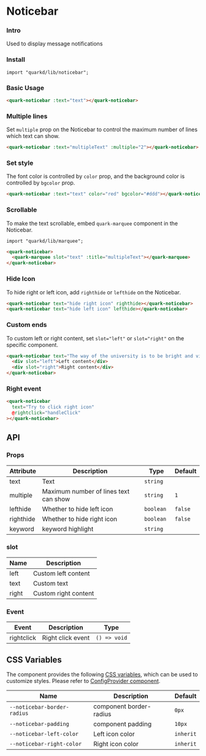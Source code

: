 # Noticebar

### Intro

Used to display message notifications

### Install

```tsx
import "quarkd/lib/noticebar";
```

### Basic Usage

```html
<quark-noticebar :text="text"></quark-noticebar>
```

### Multiple lines

Set `multiple` prop on the Noticebar to control the maximum number of lines which text can show.

```html
<quark-noticebar :text="multipleText" :multiple="2"></quark-noticebar>
```

### Set style

The font color is controlled by `color` prop, and the background color is controlled by `bgcolor` prop.

```html
<quark-noticebar :text="text" color="red" bgcolor="#ddd"></quark-noticebar>
```

### Scrollable

To make the text scrollable, embed `quark-marquee` component in the Noticebar.

```tsx
import "quarkd/lib/marquee";
```

```html
<quark-noticebar>
  <quark-marquee slot="text" :title="multipleText"></quark-marquee>
</quark-noticebar>
```

### Hide Icon

To hide right or left icon, add `righthide` or `lefthide` on the Noticebar.

```html
<quark-noticebar text="hide right icon" righthide></quark-noticebar>
<quark-noticebar text="hide left icon" lefthide></quark-noticebar>
```

### Custom ends

To custom left or right content, set `slot="left"` or `slot="right"` on the specific component.

```html
<quark-noticebar text="The way of the university is to be bright and virtuous.">
  <div slot="left">Left content</div>
  <div slot="right">Right content</div>
</quark-noticebar>
```

### Right event

```html
<quark-noticebar
  text="Try to click right icon"
  @rightclick="handleClick"
></quark-noticebar>
```

## API

### Props

| Attribute | Description                           | Type       | Default |
| --------- | ------------------------------------- | ---------- | ------- |
| text      | Text                                  | `string`   |
| multiple  | Maximum number of lines text can show | `string`   | `1`     |
| lefthide  | Whether to hide left icon             | `boolean`  | `false` |
| righthide | Whether to hide right icon            | `boolean ` | `false` |
| keyword   | keyword highlight                     | `string`   |         |

### slot

| Name  | Description          |
| ----- | -------------------- |
| left  | Custom left content  |
| text  | Custom text          |
| right | Custom right content |

### Event

| Event      | Description       | Type         |
| ---------- | ----------------- | ------------ |
| rightclick | Right click event | `() => void` |

## CSS Variables

The component provides the following [CSS variables](https://developer.mozilla.org/zh-CN/docs/Web/CSS/Using_CSS_custom_properties), which can be used to customize styles. Please refer to [ConfigProvider component](#/zh-CN/guide/theme).

| Name                      | Description      | Default   |
| ------------------------- | ---------------- | --------- |
| `--noticebar-border-radius`  | component border-radius |  `0px`  |
| `--noticebar-padding`  | component padding |  `10px`  |
| `--noticebar-left-color`  | Left icon color  | `inherit` |
| `--noticebar-right-color` | Right icon color | `inherit` |
